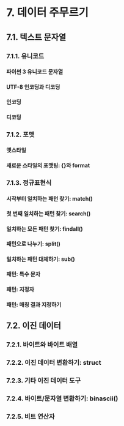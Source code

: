 # 7. 데이터 주무르기
## 7.1. 텍스트 문자열
### 7.1.1. 유니코드
#### 파이썬 3 유니코드 문자열
#### UTF-8 인코딩과 디코딩
#### 인코딩
#### 디코딩

### 7.1.2. 포맷
#### 옛스타일
#### 새로운 스타일의 포맷팅: {}와 format

### 7.1.3. 정규표현식
#### 시작부터 일치하는 패턴 찾기: match()
#### 첫 번째 일치하는 패턴 찾기: search()
#### 일치하는 모든 패턴 찾기: findall()
#### 패턴으로 나누기: split()
#### 일치하는 패턴 대체하기: sub()
#### 패턴: 특수 문자
#### 패턴: 지정자
#### 패턴: 매칭 결과 지정하기

## 7.2. 이진 데이터
### 7.2.1. 바이트와 바이트 배열
### 7.2.2. 이진 데이터 변환하기: struct
### 7.2.3. 기타 이진 데이터 도구
### 7.2.4. 바이트/문자열 변환하기: binascii()
### 7.2.5. 비트 연산자
